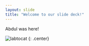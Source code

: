 ```yaml
---
layout: slide
title: "Welcome to our slide deck!"
---
```


Abdul was here!

![labtocat](https://octodex.github.com/images/labtocat.png)
{: .center}

